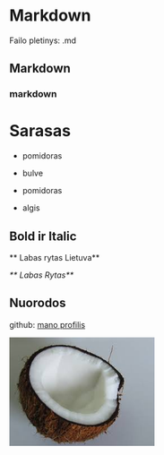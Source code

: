 # Markdown
Failo pletinys: .md
## Markdown
### markdown
# Sarasas
-   pomidoras

- bulve
- pomidoras

- algis 




## Bold ir Italic
** Labas rytas Lietuva**

_** Labas Rytas**_


## Nuorodos

github: [mano profilis](https://github.com/titasinokaitis/titasinokaitis)

![nuotrauka](image.png)





